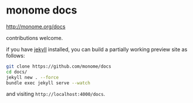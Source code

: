 # monome docs

http://monome.org/docs

contributions welcome.

if you have [jekyll](https://jekyllrb.com/) installed, you can build a partially working preview site as follows:

```bash
git clone https://github.com/monome/docs
cd docs/
jekyll new . --force
bundle exec jekyll serve --watch
```

and visiting `http://localhost:4000/docs`.